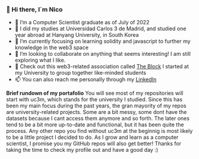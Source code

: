 ### 👋 Hi there, I´m Nico 

- 🔭 I’m a Computer Scientist graduate as of July of 2022
- 🌱 I did my studies at Universidad Carlos 3 de Madrid, and studied one year abroad at Hanyang University, in South Korea
- 👯 I’m currently focusing on learning solidity and javascript to further my knowledge in the web3 space
- 🤔 I’m looking to collaborate on anything that seems interesting! I am still exploring what I like.
- 💬 Check out this web3-related association called [The Block](https://www.linkedin.com/in/the-block-b7138123a/) I started at my University to group together like-minded students 
- 📫 You can also reach me personally through my [LinkedIn](https://www.linkedin.com/in/nicol%C3%A1s-arnedo-villanueva-454a36169/)


**Brief rundown of my portafolio**
You will see most of my repositories will start with uc3m, which stands for the university I studied. Since this has been my main focus during the past years, the gran mayority of my repos are university-related projects. Some are a bit messy, some dont have the datasets because I cant access them anymore and so forth. The later ones tend to be a bit more up-to-date and functional, but it has been quite the process.
Any other repo you find without uc3m at the beginnig is most likely to be a little project I decided to do. As I grow and learn as a computer scientist, I promise you my GitHub repos will also get better! 
Thanks for taking the time to check my profile out and have a good day :)
